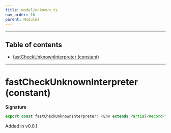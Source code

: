 ```yaml
---
title: model/unknown.ts
nav_order: 16
parent: Modules
---
```


---

<h2 class="text-delta">Table of contents</h2>

- [fastCheckUnknownInterpreter (constant)](#fastcheckunknowninterpreter-constant)

---

# fastCheckUnknownInterpreter (constant)

**Signature**

```ts
export const fastCheckUnknownInterpreter: <Env extends Partial<Record<"FastCheckURI", any>>>() => ModelAlgebraUnknown1<"FastCheckURI", Env> = ...
```

Added in v0.0.1
